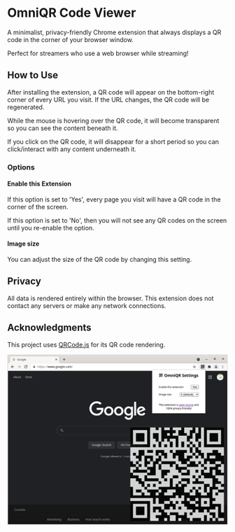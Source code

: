 # OmniQR Code Viewer

A minimalist, privacy-friendly Chrome extension that always displays a QR code in the corner of your browser window.

Perfect for streamers who use a web browser while streaming!

## How to Use

After installing the extension, a QR code will appear on the bottom-right corner of every URL you visit. If the URL changes, the QR code will be regenerated.

While the mouse is hovering over the QR code, it will become transparent so you can see the content beneath it.

If you click on the QR code, it will disappear for a short period so you can click/interact with any content underneath it.

### Options

#### Enable this Extension

If this option is set to 'Yes', every page you visit will have a QR code in the corner of the screen.

If this option is set to 'No', then you will not see any QR codes on the screen until you re-enable the option.

#### Image size

You can adjust the size of the QR code by changing this setting.

## Privacy

All data is rendered entirely within the browser. This extension does not contact any servers or make any network connections.

## Acknowledgments

This project uses [QRCode.js](https://github.com/davidshimjs/qrcodejs) for its QR code rendering.


![OmniQR Screenshot](/assets/screenshot.png "Screenshot")
